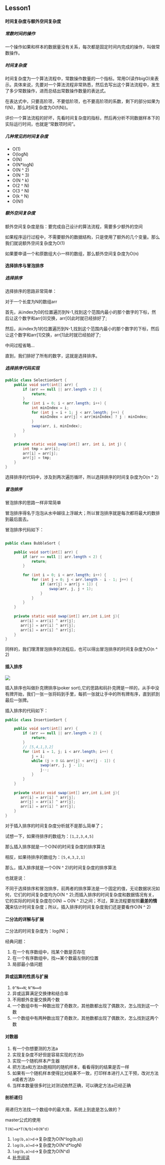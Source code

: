 ## Lesson1
#### 时间复杂度与额外空间复杂度
##### 常数时间的操作
一个操作如果和样本的数据量没有关系，每次都是固定时间内完成的操作，叫做常数操作。

##### 时间复杂度
时间复杂度为一个算法流程中，常数操作数量的一个指标。常用O(读作bigO)来表示。具体来说，先要对一个算法流程非常熟悉，然后去写出这个算法流程中，发生了多少常数操作，进而总结出常数操作数量的表达式。

在表达式中，只要高阶项，不要低阶项，也不要高阶项的系数，剩下的部分如果为f(N)，那么时间复杂度为O(f(N))。

评价一个算法流程的好坏，先看时间复杂度的指标，然后再分析不同数据样本下的实际运行时间，也就是“常数项时间”。

##### 几种常见的时间复杂度
- O(1)
- O(logN)
- O(N)
- O(N*logN)
- O(N ^ 2)
- O(N ^ 3)
- O(N ^ k)
- O(2 ^ N)
- O(3 ^ N)
- O(k ^ N)
- O(N!)

##### 额外空间复杂度
额外空间复杂度是指：要完成自己设计的算法流程，需要多少额外的空间

如果程序运行过程中，不需要额外的数据结构，只是使用了额外的几个变量。那么我们就说额外空间复杂度为O(1)

如果要申请一个和原数组大小一样的数组，那么额外空间复杂度为O(n)



#### 选择排序与冒泡排序
##### 选择排序
选择排序的思路非常简单：

对于一个长度为N的数组arr

首先，从index为0的位置遍历到N-1,找到这个范围内最小的那个数字的下标，然后让这个数字和arr[0]交换，arr[0]此时就已经排好了;

然后，从index为1的位置遍历到N-1,找到这个范围内最小的那个数字的下标，然后让这个数字和arr[1]交换，arr[1]此时就已经拍好了;

中间过程省略... 

直到，我们排好了所有的数字，这就是选择排序。


##### 选择排序代码实现
```java
public class SelectionSort {
    public void sort(int[] arr) {
        if (arr == null || arr.length < 2) {
            return;
        }
        for (int i = 0; i < arr.length; i++) {
            int minIndex = i;
            for (int j = i + 1; j < arr.length; j++) {
                minIndex = arr[j] < arr[minIndex] ? j : minIndex;
            }
            swap(arr, i, minIndex);
        }
    }

    private static void swap(int[] arr, int i, int j) {
        int tmp = arr[i];
        arr[i] = arr[j];
        arr[j] = tmp;
    }
}

```
选择排序的代码中，涉及到两次遍历循环，所以选择排序的时间复杂度为O(n ^ 2)

##### 冒泡排序
冒泡排序的思路一样非常简单

冒泡排序得名于泡泡从水中越往上浮越大；所以冒泡排序就是每次都将最大的数排到最后面去。

冒泡排序代码如下：

```java

public class BubbleSort {

    public void sort(int[] arr) {
        if (arr == null || arr.length < 2) {
            return;
        }
        
        for (int i = 0; i < arr.length; i++) {
            for (int j = 0; j < arr.length - i - 1; j++) {
                if (arr[j] > arr[j + 1]) {
                    swap(arr, j, j + 1);
                }
            }
        }
    }
    
    private static void swap(int[] arr,int i,int j){
       arr[i] = arr[i] ^ arr[j];
       arr[j] = arr[i] ^ arr[j];
       arr[i] = arr[i] ^ arr[j];
    }
}

```
同样的，我们理清冒泡排序的流程后，也可以得出冒泡排序的时间复杂度为O(n ^ 2)

#### 插入排序

![](http://8.129.78.198/wp-content/uploads/2020/10/pokersort-300x225.jpg)

插入排序也叫做扑克牌排序(poker sort),它的思路和码扑克牌是一样的，从手中没有牌开始，我们一张一张将码到手里，每抓一张就让手中的所有牌有序，直到抓到最后一张牌。

插入排序的代码如下：
```java
public class InsertionSort {

    public void sort(int[] arr) {
        if (arr == null || arr.length < 2) {
            return;
        }
        // [5,4,1,3,2]
        for (int i = 1, j; i < arr.length; i++) {
            j = i;
            while (j > 0 && arr[j] < arr[j - 1]) {
                swap(arr, j, j - 1);
                j--;
            }
        }
    }
    
    private static void swap(int[] arr,int i,int j){
       arr[i] = arr[i] ^ arr[j];
       arr[j] = arr[i] ^ arr[j];
       arr[i] = arr[i] ^ arr[j];
    }
}

```
对于插入排序的时间复杂度分析就不是那么简单了；

试想一下，如果待排序的数组为：`[1,2,3,4,5]`

那么插入排序就是一个O(N)的时间复杂度的排序算法

相反，如果待排序的数组为：`[5,4,3,2,1]`

那么，插入排序就是一个O(N ^ 2)的时间复杂度的排序算法

也就是说：

不同于选择排序和冒泡排序，前两者的排序算法是一个固定的值，无论数据状况如何，它们的时间复杂度均为O(N ^ 2);而插入排序的时间复杂度和数据情况有关，它的实际的时间复杂度在O(N) ~ O(N ^ 2)之间；不过，算法流程要按照**最差的情况**来估计时间复杂度；所以，插入排序的时间复杂度我们还是要看作O(N ^ 2)


#### 二分法的详解与扩展
二分法的时间复杂度为：log(N)；

经典问题：

1. 在一个有序数组中，找某个数是否存在
2. 在一个有序数组中，找`>=`某个数最左侧的位置
3. 局部最小值问题


#### 异或运算的性质与扩展

1. `0^N==N`; `N^N==0`
2. 异或运算满足交换律和结合率
3. 不用额外变量交换两个数
4. 一个数组中有一种数出现了奇数次，其他数都出现了偶数次，怎么找到这一个数
5. 一个数组中有两种数出现了奇数次，其他数都出现了偶数次，怎么找到这两个数

#### 对数器
1. 有一个你想要测的方法a
2. 实现复杂度不好但是容易实现的方法b
3. 实现一个随机样本产生器
4. 把方法a和方法b跑相同的随机样本，看看得到的结果是否一样
5. 如果有一个随机样本使得比对结果不一致，打印样本进行人工干预，改对方法a或者方法b
6. 当样本数量很多时比对测试依然正确，可以确定方法a已经正确

#### 剖析递归
用递归方法找一个数组中的最大值，系统上到底是怎么做的？

master公式的使用
```
T(N)=a*T(N/b)+O(N^d)
```

1. `log(b,a)>d`->复杂度为O(N^log(b,a))
2. `log(b,a)=d`->复杂度为O(N^d*logN)
3. `log(b,a)<d`->复杂度为O(N^d)
4. [补充阅读](www.gocalf.com/blog/algorithm-complexity-and-master-theorem.html)
